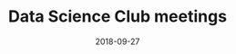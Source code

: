 ---
title: Data Science Club meetings
text: The UO Data Science Club meets every Thursday, 2:00pm, during the academic year.
location: Straub 006
link: https://github.com/uodatascience
date: 2018-09-27
startTime: '14:00'
endTime: '15:20'

---